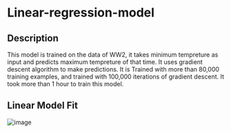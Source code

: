 # Linear-regression-model

## Description
This model is trained on the data of WW2, it takes minimum tempreture as input and predicts maximum tempreture of that time. It uses gradient descent algorithm to make predictions. It is Trained with more than 80,000 training examples, and trained with 100,000 iterations of gradient descent. It took more than 1 hour to train this model.

## Linear Model Fit
![image](https://user-images.githubusercontent.com/108608120/225048339-5b16da26-6411-4780-b78e-117f630a5336.png)


